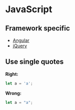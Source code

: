 # JavaScript

## Framework specific
- [Angular](angular.md)
- [jQuery](jquery.md)

## Use single quotes

**Right:**
```javascript
let a = 'a';
```

**Wrong:**
```javascript
let a = "a";
```
